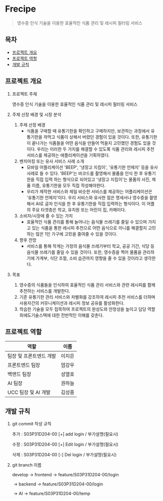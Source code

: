 # Frecipe

> 영수증 인식 기술을 이용한 효율적인 식품 관리 및 레시피 필터링 서비스



## 목차

- [프로젝트 개요](#프로젝트-개요)
- [프로젝트 역할](#프로젝트-역할)
- [개발 규칙](#개발-규칙)



## 프로젝트 개요

1. 프로젝트 주제

   영수증 인식 기술을 이용한 효율적인 식품 관리 및 레시피 필터링 서비스

2. 주제 선정 배경 및 시장 분석
   1. 주제 선정 배경
      - 식품을 구매할 때 유통기한을 확인하고 구매하지만, 보관하는 과정에서 유통기한을 까먹고 식품이 상해서 버렸던 경험이 있을 것이다. 또한, 유통기한이 끝나가는 식품들을 어떤 음식을 만들어 먹을지 고민했던 경험도 있을 것이다. 우리는 이러한 두 가지를 해결할 수 있도록 식품 관리와 레시피 추천 서비스를 제공하는 애플리케이션을 기획하였다.
   2. 벤치마킹 또는 유사 서비스 사례 소개
      - 모바일 어플리케이션 'BEEP', '냉장고 지킴이', '유통기한 언제지' 등을 유사 사례로 들 수 있다. 'BEEP'는 바코드를 촬영해서 물품을 인식 한 후 유통기한을 직접 입력 하는 형식으로 되어있고 '냉장고 지킴이'는 물품의 사진, 제품 이름, 유통기한을 모두 직접 작성해야한다. 
      - 우리가 제작한 서비스와 제일 비슷한 서비스를 제공하는 어플리케이션은 '유통기한 언제지'이다. 우리 서비스와 유사한 점은 명세서나 영수증을 촬영해서 AI로 글자 인식을 한 후 유통기한을 직접 입력하는 형식이다. 이 어플의 주요 타겟층은 학교, 유치원 또는 어린이 집, 카페이다.
   3. 소비자/시장에 줄 수 있는 가치
      - 효율적인 식품 관리를 통해 늘어나는 음식물 쓰레기를 줄일 수 있으며 가지고 있는 식품을 통한 레시피 추천으로 어떤 음식으로 끼니를 해결할지 고민하는 많은 1인 가구에 고민을 줄여줄 수 있을 것이다.
   4. 향후 전망
      - 서비스를 통해 작게는 가정의 음식물 쓰레기부터 학교, 공공 기간, 식당 등 음식물 쓰레기를 줄일 수 있을 것이다. 또한, 영수증을 찍어 물품을 관리하기에 가계부, 식단 조절, 소비 습관까지 영향을 줄 수 있을 것이라고 생각한다.
3. 목표
   1. 영수증의 식품들을 인식하여 효율적인 식품 관리 서비스와 관련 레시피를 함께 추천하는 서비스를 개발한다.
   2. 기존 유통기한 관리 서비스와 차별화를 강조하여 레시피 추천 서비스를 더하며 사용자간의 커뮤니케이션과 레시피 정보 공유를 활성화한다. 
   3. 학습한 기술을 모두 접목하여 프로젝트의 완성도와 안정성을 높이고 담당 역할 외에도기술스택에 대한 전반적인 이해를 갖춘다.



## 프로젝트 역할

|역할|이름|
|-|-|
|팀장 및 프론트엔드 개발 | 이지은|
|프론트엔드 팀장|엄강우|
|백엔드 팀장|성열호|
|AI 팀장|권하늘|
|UCC 팀장 및 AI 개발|김성중|



## 개발 규칙

1. git commit 작성 규칙

   추가 : S03P31D204-00 [+] add login / 부가설명(필요시)

   수정 : S03P31D204-00 [+] Edit login / 부가설명(필요시)

   삭제 : S03P31D204-00 [-] Del login / 부가설명(필요시)

2. git branch 이름

   develop -> frontend -> feature/S03P31D204-00/login
   
   ​                -> backend -> feature/S03P31D204-00/login
   
   ​                ->       AI       -> feature/S03P31D204-00/temp